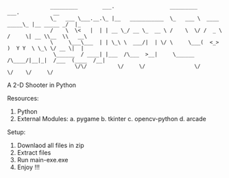                   _________        ___.                  _________               ___.           __   
                  \_   ___ \___.__.\_ |__   ___________  \_   ___ \  ____   _____\_ |__ _____ _/  |_ 
                  /    \  \<   |  | | __ \_/ __ \_  __ \ /    \  \/ /  _ \ /     \| __ \\__  \\   __\
                  \     \___\___  | | \_\ \  ___/|  | \/ \     \___(  <_> )  Y Y  \ \_\ \/ __ \|  |  
                   \______  / ____| |___  /\___  >__|     \______  /\____/|__|_|  /___  (____  /__|  
                          \/\/          \/     \/                \/             \/    \/     \/      
A 2-D Shooter in Python

Resources:
  1. Python
  2. External Modules:
    a. pygame
    b. tkinter
    c. opencv-python
    d. arcade
    
Setup:
  1. Downlaod all files in zip
  2. Extract files
  3. Run main-exe.exe
  4. Enjoy !!!
  
